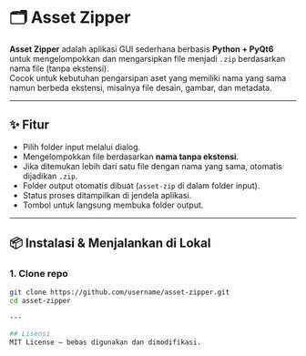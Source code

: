 # 🗂 Asset Zipper

**Asset Zipper** adalah aplikasi GUI sederhana berbasis **Python + PyQt6** untuk mengelompokkan dan mengarsipkan file menjadi `.zip` berdasarkan nama file (tanpa ekstensi).  
Cocok untuk kebutuhan pengarsipan aset yang memiliki nama yang sama namun berbeda ekstensi, misalnya file desain, gambar, dan metadata.

---

## ✨ Fitur
- Pilih folder input melalui dialog.
- Mengelompokkan file berdasarkan **nama tanpa ekstensi**.
- Jika ditemukan lebih dari satu file dengan nama yang sama, otomatis dijadikan `.zip`.
- Folder output otomatis dibuat (`asset-zip` di dalam folder input).
- Status proses ditampilkan di jendela aplikasi.
- Tombol untuk langsung membuka folder output.

---

## 📦 Instalasi & Menjalankan di Lokal

### 1. Clone repo
```bash
git clone https://github.com/username/asset-zipper.git
cd asset-zipper

---

## Lisensi
MIT License — bebas digunakan dan dimodifikasi.